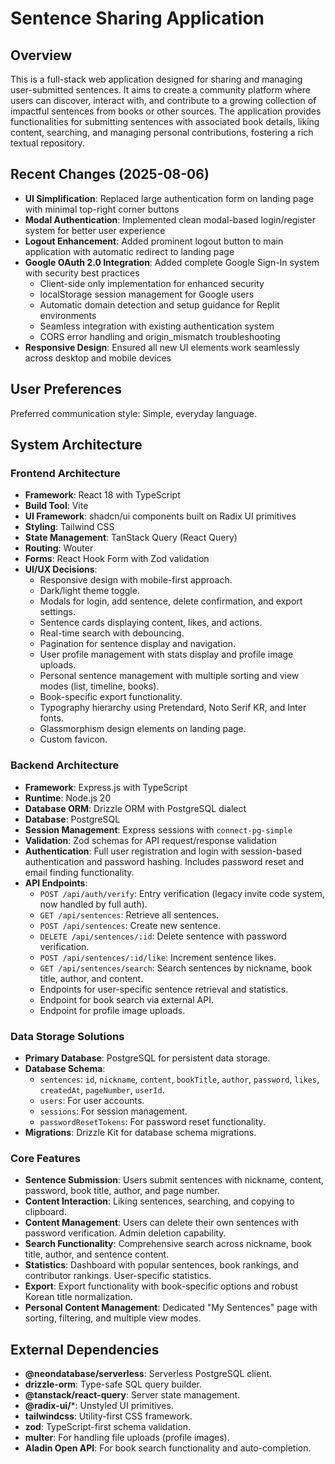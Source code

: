 # Sentence Sharing Application

## Overview
This is a full-stack web application designed for sharing and managing user-submitted sentences. It aims to create a community platform where users can discover, interact with, and contribute to a growing collection of impactful sentences from books or other sources. The application provides functionalities for submitting sentences with associated book details, liking content, searching, and managing personal contributions, fostering a rich textual repository.

## Recent Changes (2025-08-06)
- **UI Simplification**: Replaced large authentication form on landing page with minimal top-right corner buttons
- **Modal Authentication**: Implemented clean modal-based login/register system for better user experience
- **Logout Enhancement**: Added prominent logout button to main application with automatic redirect to landing page
- **Google OAuth 2.0 Integration**: Added complete Google Sign-In system with security best practices
  - Client-side only implementation for enhanced security
  - localStorage session management for Google users
  - Automatic domain detection and setup guidance for Replit environments
  - Seamless integration with existing authentication system
  - CORS error handling and origin_mismatch troubleshooting
- **Responsive Design**: Ensured all new UI elements work seamlessly across desktop and mobile devices

## User Preferences
Preferred communication style: Simple, everyday language.

## System Architecture

### Frontend Architecture
- **Framework**: React 18 with TypeScript
- **Build Tool**: Vite
- **UI Framework**: shadcn/ui components built on Radix UI primitives
- **Styling**: Tailwind CSS
- **State Management**: TanStack Query (React Query)
- **Routing**: Wouter
- **Forms**: React Hook Form with Zod validation
- **UI/UX Decisions**:
    - Responsive design with mobile-first approach.
    - Dark/light theme toggle.
    - Modals for login, add sentence, delete confirmation, and export settings.
    - Sentence cards displaying content, likes, and actions.
    - Real-time search with debouncing.
    - Pagination for sentence display and navigation.
    - User profile management with stats display and profile image uploads.
    - Personal sentence management with multiple sorting and view modes (list, timeline, books).
    - Book-specific export functionality.
    - Typography hierarchy using Pretendard, Noto Serif KR, and Inter fonts.
    - Glassmorphism design elements on landing page.
    - Custom favicon.

### Backend Architecture
- **Framework**: Express.js with TypeScript
- **Runtime**: Node.js 20
- **Database ORM**: Drizzle ORM with PostgreSQL dialect
- **Database**: PostgreSQL
- **Session Management**: Express sessions with `connect-pg-simple`
- **Validation**: Zod schemas for API request/response validation
- **Authentication**: Full user registration and login with session-based authentication and password hashing. Includes password reset and email finding functionality.
- **API Endpoints**:
    - `POST /api/auth/verify`: Entry verification (legacy invite code system, now handled by full auth).
    - `GET /api/sentences`: Retrieve all sentences.
    - `POST /api/sentences`: Create new sentence.
    - `DELETE /api/sentences/:id`: Delete sentence with password verification.
    - `POST /api/sentences/:id/like`: Increment sentence likes.
    - `GET /api/sentences/search`: Search sentences by nickname, book title, author, and content.
    - Endpoints for user-specific sentence retrieval and statistics.
    - Endpoint for book search via external API.
    - Endpoint for profile image uploads.

### Data Storage Solutions
- **Primary Database**: PostgreSQL for persistent data storage.
- **Database Schema**:
    - `sentences`: `id`, `nickname`, `content`, `bookTitle`, `author`, `password`, `likes`, `createdAt`, `pageNumber`, `userId`.
    - `users`: For user accounts.
    - `sessions`: For session management.
    - `passwordResetTokens`: For password reset functionality.
- **Migrations**: Drizzle Kit for database schema migrations.

### Core Features
- **Sentence Submission**: Users submit sentences with nickname, content, password, book title, author, and page number.
- **Content Interaction**: Liking sentences, searching, and copying to clipboard.
- **Content Management**: Users can delete their own sentences with password verification. Admin deletion capability.
- **Search Functionality**: Comprehensive search across nickname, book title, author, and sentence content.
- **Statistics**: Dashboard with popular sentences, book rankings, and contributor rankings. User-specific statistics.
- **Export**: Export functionality with book-specific options and robust Korean title normalization.
- **Personal Content Management**: Dedicated "My Sentences" page with sorting, filtering, and multiple view modes.

## External Dependencies

- **@neondatabase/serverless**: Serverless PostgreSQL client.
- **drizzle-orm**: Type-safe SQL query builder.
- **@tanstack/react-query**: Server state management.
- **@radix-ui/***: Unstyled UI primitives.
- **tailwindcss**: Utility-first CSS framework.
- **zod**: TypeScript-first schema validation.
- **multer**: For handling file uploads (profile images).
- **Aladin Open API**: For book search functionality and auto-completion.